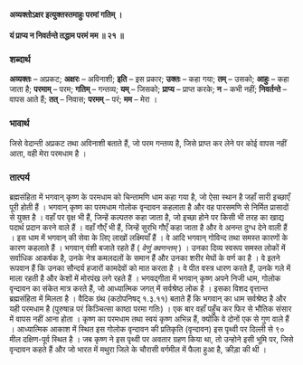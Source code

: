 #### अव्यक्तोऽक्षर इत्युक्तस्तमाहुः परमां गतिम् ।
#### यं प्राप्य न निवर्तन्ते तद्धाम परमं मम ॥ २१ ॥

### शब्दार्थ

**अव्यक्तः** – अप्रकट; **अक्षरः** – अविनाशी; **इति** – इस प्रकार; **उक्तः** – कहा गया; **तम्** – उसको; **आहुः** – कहा जाता है; **परमाम्** – परम; **गतिम्** – गन्तव्य; **यम्** – जिसको; **प्राप्य** – प्राप्त करके; **न** – कभी नहीं; **निवर्तन्ते** – वापस आते हैं; **तत्** – निवास; **परमम्** – परं; **मम** – मेरा ।

### भावार्थ

जिसे वेदान्ती अप्रकट तथा अविनाशी बताते हैं, जो परम गन्तव्य है, जिसे प्राप्त कर लेने पर कोई वापस नहीं आता, वही मेरा परमधाम है ।

### तात्पर्य

ब्रह्मसंहिता में भगवान् कृष्ण के परमधाम को चिन्तामणि धाम कहा गया है, जो ऐसा स्थान है जहाँ सारी इच्छाएँ पूरी होती हैं । भगवान् कृष्ण का परमधाम गोलोक वृन्दावन कहलाता है और वह पारसमणि से निर्मित प्रासादों से युक्त है । वहाँ पर वृक्ष भी हैं, जिन्हें कल्पतरु कहा जाता है, जो इच्छा होने पर किसी भी तरह का खाद्य पदार्थ प्रदान करने वाले हैं । वहाँ गौएँ भी हैं, जिन्हें सुरभि गौएँ कहा जाता है और वे अनन्त दुग्ध देने वाली हैं । इस धाम में भगवान् की सेवा के लिए लाखों लक्ष्मियाँ हैं । वे आदि भगवान् गोविन्द तथा समस्त कारणों के कारण कहलाते हैं । भगवान् वंशी बजाते रहते हैं ( *वेणुं क्वणन्तम्* ) । उनका दिव्य स्वरूप समस्त लोकों में सर्वाधिक आकर्षक है, उनके नेत्र कमलदलों के समान हैं और उनका शरीर मेघों के वर्ण का है । वे इतने रूपवान हैं कि उनका सौन्दर्य हजारों कामदेवों को मात करता है । वे पीत वस्त्र धारण करते हैं, उनके गले में माला रहती है और केशों में मोरपंख लगे रहते हैं । भगवद्गीता में भगवान् कृष्ण अपने निजी धाम, गोलोक वृन्दावन का संकेत मात्र करते हैं, जो आध्यात्मिक जगत् में सर्वश्रेष्ठ लोक है । इसका विशद वृत्तान्त ब्रह्मसंहिता में मिलता है । वैदिक ग्रंथ (कठोपनिषद् १.३.११) बताते हैं कि भगवान् का धाम सर्वश्रेष्ठ है और यही परमधाम है (पुरुषान्न परं किञ्चित्सा काष्ठा परमा गतिः) । एक बार वहाँ पहुँच कर फिर से भौतिक संसार में वापस नहीं आना होता । कृष्ण का परमधाम तथा स्वयं कृष्ण अभिन्न हैं, क्योंकि वे दोनों एक से गुण वाले हैं । आध्यात्मिक आकाश में स्थित इस गोलोक वृन्दावन की प्रतिकृति (वृन्दावन) इस पृथ्वी पर दिल्ली से ९० मील दक्षिण-पूर्व स्थित है । जब कृष्ण ने इस पृथ्वी पर अवतार ग्रहण किया था, तो उन्होने इसी भूमि पर, जिसे वृन्दावन कहते हैं और जो भारत में मथुरा जिले के चौरासी वर्गमील में फैला हुआ है, क्रीड़ा की थी ।